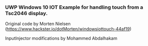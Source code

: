 ### UWP Windows 10 IOT Example for handling touch from a Tsc2046 display.

Original code by Morten Nielsen (https://www.hackster.io/dotMorten/windowsiottouch-44af19)

InputInjector modifications by Mohammed Abdalhakam
